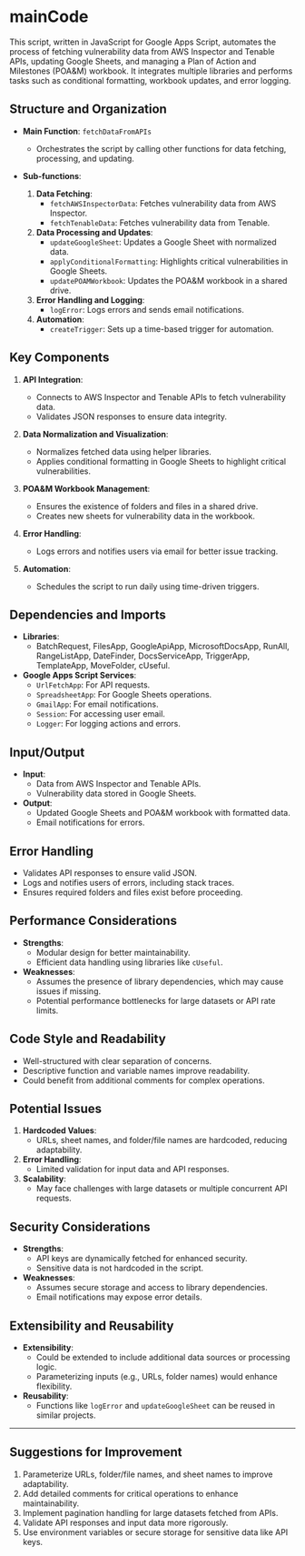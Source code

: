 # mainCode

This script, written in JavaScript for Google Apps Script, automates the process of fetching vulnerability data from AWS Inspector and Tenable APIs, updating Google Sheets, and managing a Plan of Action and Milestones (POA&M) workbook. It integrates multiple libraries and performs tasks such as conditional formatting, workbook updates, and error logging.

## Structure and Organization
- **Main Function**: `fetchDataFromAPIs`
    - Orchestrates the script by calling other functions for data fetching, processing, and updating.

- **Sub-functions**:
    1. **Data Fetching**:
        - `fetchAWSInspectorData`: Fetches vulnerability data from AWS Inspector.
        - `fetchTenableData`: Fetches vulnerability data from Tenable.
    2. **Data Processing and Updates**:
        - `updateGoogleSheet`: Updates a Google Sheet with normalized data.
        - `applyConditionalFormatting`: Highlights critical vulnerabilities in Google Sheets.
        - `updatePOAMWorkbook`: Updates the POA&M workbook in a shared drive.
    3. **Error Handling and Logging**:
        - `logError`: Logs errors and sends email notifications.
    4. **Automation**:
        - `createTrigger`: Sets up a time-based trigger for automation.

## Key Components
1. **API Integration**:
    - Connects to AWS Inspector and Tenable APIs to fetch vulnerability data.
    - Validates JSON responses to ensure data integrity.

2. **Data Normalization and Visualization**:
    - Normalizes fetched data using helper libraries.
    - Applies conditional formatting in Google Sheets to highlight critical vulnerabilities.

3. **POA&M Workbook Management**:
    - Ensures the existence of folders and files in a shared drive.
    - Creates new sheets for vulnerability data in the workbook.

4. **Error Handling**:
    - Logs errors and notifies users via email for better issue tracking.

5. **Automation**:
    - Schedules the script to run daily using time-driven triggers.

## Dependencies and Imports
- **Libraries**:
    - BatchRequest, FilesApp, GoogleApiApp, MicrosoftDocsApp, RunAll, RangeListApp, DateFinder, DocsServiceApp, TriggerApp, TemplateApp, MoveFolder, cUseful.
- **Google Apps Script Services**:
    - `UrlFetchApp`: For API requests.
    - `SpreadsheetApp`: For Google Sheets operations.
    - `GmailApp`: For email notifications.
    - `Session`: For accessing user email.
    - `Logger`: For logging actions and errors.

## Input/Output
- **Input**:
    - Data from AWS Inspector and Tenable APIs.
    - Vulnerability data stored in Google Sheets.
- **Output**:
    - Updated Google Sheets and POA&M workbook with formatted data.
    - Email notifications for errors.

## Error Handling
- Validates API responses to ensure valid JSON.
- Logs and notifies users of errors, including stack traces.
- Ensures required folders and files exist before proceeding.

## Performance Considerations
- **Strengths**:
    - Modular design for better maintainability.
    - Efficient data handling using libraries like `cUseful`.
- **Weaknesses**:
    - Assumes the presence of library dependencies, which may cause issues if missing.
    - Potential performance bottlenecks for large datasets or API rate limits.

## Code Style and Readability
- Well-structured with clear separation of concerns.
- Descriptive function and variable names improve readability.
- Could benefit from additional comments for complex operations.

## Potential Issues
1. **Hardcoded Values**:
    - URLs, sheet names, and folder/file names are hardcoded, reducing adaptability.
2. **Error Handling**:
    - Limited validation for input data and API responses.
3. **Scalability**:
    - May face challenges with large datasets or multiple concurrent API requests.

## Security Considerations
- **Strengths**:
    - API keys are dynamically fetched for enhanced security.
    - Sensitive data is not hardcoded in the script.
- **Weaknesses**:
    - Assumes secure storage and access to library dependencies.
    - Email notifications may expose error details.

## Extensibility and Reusability
- **Extensibility**:
    - Could be extended to include additional data sources or processing logic.
    - Parameterizing inputs (e.g., URLs, folder names) would enhance flexibility.
- **Reusability**:
    - Functions like `logError` and `updateGoogleSheet` can be reused in similar projects.

---

## Suggestions for Improvement
1. Parameterize URLs, folder/file names, and sheet names to improve adaptability.
2. Add detailed comments for critical operations to enhance maintainability.
3. Implement pagination handling for large datasets fetched from APIs.
4. Validate API responses and input data more rigorously.
5. Use environment variables or secure storage for sensitive data like API keys.


